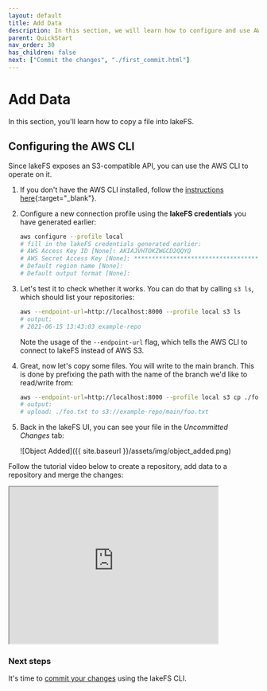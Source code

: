 ```yaml
---
layout: default 
title: Add Data
description: In this section, we will learn how to configure and use AWS CLI to manage data with the lakeFS Server.
parent: QuickStart
nav_order: 30
has_children: false
next: ["Commit the changes", "./first_commit.html"]
---
```


# Add Data

In this section, you'll learn how to copy a file into lakeFS.

## Configuring the AWS CLI

Since lakeFS exposes an S3-compatible API, you can use the AWS CLI to operate on it.

1. If you don't have the AWS CLI installed, follow the [instructions here](https://docs.aws.amazon.com/cli/latest/userguide/cli-chap-install.html){:target="_blank"}.
1. Configure a new connection profile using the **lakeFS credentials** you have generated earlier:

   ```bash
   aws configure --profile local
   # fill in the lakeFS credentials generated earlier:
   # AWS Access Key ID [None]: AKIAJVHTOKZWGCD2QQYQ
   # AWS Secret Access Key [None]: ****************************************
   # Default region name [None]:
   # Default output format [None]:
   ```

1. Let's test it to check whether it works. You can do that by calling `s3 ls`, which should list your repositories:
   
   ```bash
   aws --endpoint-url=http://localhost:8000 --profile local s3 ls
   # output:
   # 2021-06-15 13:43:03 example-repo
   ```
   Note the usage of the `--endpoint-url` flag, which tells the AWS CLI to connect to lakeFS instead of AWS S3.

1. Great, now let's copy some files. You will write to the main branch. This is done by prefixing the path with the name of the branch we'd like to read/write from:

   ```bash
   aws --endpoint-url=http://localhost:8000 --profile local s3 cp ./foo.txt s3://example-repo/main/
   # output:
   # upload: ./foo.txt to s3://example-repo/main/foo.txt
   ```

1. Back in the lakeFS UI, you can see your file in the *Uncommitted Changes* tab:

   ![Object Added]({{ site.baseurl }}/assets/img/object_added.png)

Follow the tutorial video below to create a repository, add data to a repository and merge the changes:
<iframe width="420" height="315" src="https://www.youtube.com/embed/TnbH9UwoiF8"></iframe>

### Next steps

It's time to [commit your changes](first_commit.md) using the lakeFS CLI.
